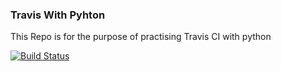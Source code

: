 ### Travis With Pyhton

This Repo is for the purpose of practising Travis CI with python 

[![Build Status](https://travis-ci.org/lovisgod/TravisCI_With_Python.svg?branch=master)](https://travis-ci.org/lovisgod/TravisCI_With_Python)